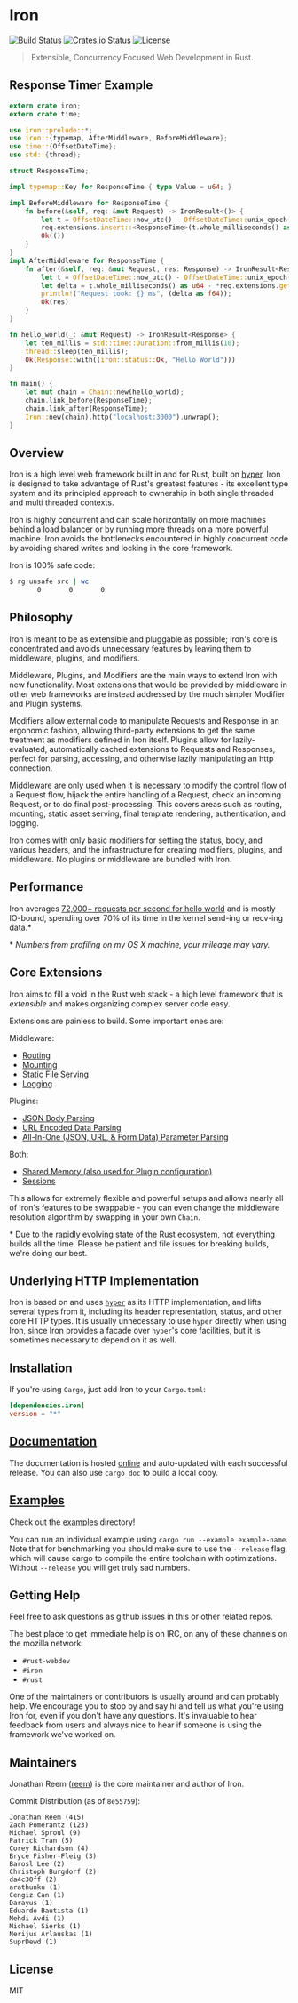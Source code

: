 Iron
====

[![Build Status](https://secure.travis-ci.org/iron/iron.svg?branch=master)](https://travis-ci.org/iron/iron)
[![Crates.io Status](http://meritbadge.herokuapp.com/iron)](https://crates.io/crates/iron)
[![License](https://img.shields.io/badge/license-MIT-blue.svg)](https://raw.githubusercontent.com/iron/iron/master/LICENSE)

> Extensible, Concurrency Focused Web Development in Rust.

## Response Timer Example

```rust
extern crate iron;
extern crate time;

use iron::prelude::*;
use iron::{typemap, AfterMiddleware, BeforeMiddleware};
use time::{OffsetDateTime};
use std::{thread};

struct ResponseTime;

impl typemap::Key for ResponseTime { type Value = u64; }

impl BeforeMiddleware for ResponseTime {
    fn before(&self, req: &mut Request) -> IronResult<()> {
        let t = OffsetDateTime::now_utc() - OffsetDateTime::unix_epoch();
        req.extensions.insert::<ResponseTime>(t.whole_milliseconds() as u64);
        Ok(())
    }
}
impl AfterMiddleware for ResponseTime {
    fn after(&self, req: &mut Request, res: Response) -> IronResult<Response> {
        let t = OffsetDateTime::now_utc() - OffsetDateTime::unix_epoch();
        let delta = t.whole_milliseconds() as u64 - *req.extensions.get::<ResponseTime>().unwrap();
        println!("Request took: {} ms", (delta as f64));
        Ok(res)
    }
}

fn hello_world(_: &mut Request) -> IronResult<Response> {
    let ten_millis = std::time::Duration::from_millis(10);
    thread::sleep(ten_millis);
    Ok(Response::with((iron::status::Ok, "Hello World")))
}

fn main() {
    let mut chain = Chain::new(hello_world);
    chain.link_before(ResponseTime);
    chain.link_after(ResponseTime);
    Iron::new(chain).http("localhost:3000").unwrap();
}
```

## Overview

Iron is a high level web framework built in and for Rust, built on
[hyper](https://github.com/hyperium/hyper). Iron is designed to take advantage
of Rust's greatest features - its excellent type system and its principled
approach to ownership in both single threaded and multi threaded contexts.

Iron is highly concurrent and can scale horizontally on more machines behind a
load balancer or by running more threads on a more powerful machine. Iron
avoids the bottlenecks encountered in highly concurrent code by avoiding shared
writes and locking in the core framework.

Iron is 100% safe code:

```sh
$ rg unsafe src | wc
       0       0       0
```

## Philosophy

Iron is meant to be as extensible and pluggable as possible; Iron's core is
concentrated and avoids unnecessary features by leaving them to middleware,
plugins, and modifiers.

Middleware, Plugins, and Modifiers are the main ways to extend Iron with new
functionality. Most extensions that would be provided by middleware in other
web frameworks are instead addressed by the much simpler Modifier and Plugin
systems.

Modifiers allow external code to manipulate Requests and Response in an ergonomic
fashion, allowing third-party extensions to get the same treatment as modifiers
defined in Iron itself. Plugins allow for lazily-evaluated, automatically cached
extensions to Requests and Responses, perfect for parsing, accessing, and
otherwise lazily manipulating an http connection.

Middleware are only used when it is necessary to modify the control flow of a
Request flow, hijack the entire handling of a Request, check an incoming
Request, or to do final post-processing. This covers areas such as routing,
mounting, static asset serving, final template rendering, authentication, and
logging.

Iron comes with only basic modifiers for setting the status, body, and various
headers, and the infrastructure for creating modifiers, plugins, and
middleware. No plugins or middleware are bundled with Iron.

## Performance

Iron averages [72,000+ requests per second for hello world](https://github.com/iron/iron/wiki/How-to-Benchmark-hello.rs-Example)
and is mostly IO-bound, spending over 70% of its time in the kernel send-ing or
recv-ing data.\*

\* *Numbers from profiling on my OS X machine, your mileage may vary.*

## Core Extensions

Iron aims to fill a void in the Rust web stack - a high level framework that is
*extensible* and makes organizing complex server code easy.

Extensions are painless to build. Some important ones are:

Middleware:
- [Routing](https://github.com/iron/router)
- [Mounting](https://github.com/iron/mount)
- [Static File Serving](https://github.com/iron/staticfile)
- [Logging](https://github.com/iron/logger)

Plugins:
- [JSON Body Parsing](https://github.com/iron/body-parser)
- [URL Encoded Data Parsing](https://github.com/iron/urlencoded)
- [All-In-One (JSON, URL, & Form Data) Parameter Parsing](https://github.com/iron/params)

Both:
- [Shared Memory (also used for Plugin configuration)](https://github.com/iron/persistent)
- [Sessions](https://github.com/iron/iron-sessionstorage)

This allows for extremely flexible and powerful setups and allows nearly all
of Iron's features to be swappable - you can even change the middleware
resolution algorithm by swapping in your own `Chain`.

\* Due to the rapidly evolving state of the Rust ecosystem, not everything
builds all the time. Please be patient and file issues for breaking builds,
we're doing our best.

## Underlying HTTP Implementation

Iron is based on and uses [`hyper`](https://github.com/hyperium/hyper) as its
HTTP implementation, and lifts several types from it, including its header
representation, status, and other core HTTP types. It is usually unnecessary to
use `hyper` directly when using Iron, since Iron provides a facade over
`hyper`'s core facilities, but it is sometimes necessary to depend on it as
well.

<!--
FIXME: expand on when it is necessary to user hyper for serving,
e.g. when doing HTTPS.
-->

## Installation

If you're using `Cargo`, just add Iron to your `Cargo.toml`:

```toml
[dependencies.iron]
version = "*"
```

## [Documentation](http://ironframework.io/doc/iron)

The documentation is hosted [online](http://ironframework.io/doc/iron) and
auto-updated with each successful release. You can also use `cargo doc` to
build a local copy.

## [Examples](/examples)

Check out the [examples](/examples) directory!

You can run an individual example using `cargo run --example example-name`.
Note that for benchmarking you should make sure to use the `--release` flag,
which will cause cargo to compile the entire toolchain with optimizations.
Without `--release` you will get truly sad numbers.

## Getting Help

Feel free to ask questions as github issues in this or other related repos.

The best place to get immediate help is on IRC, on any of these channels on the
mozilla network:

- `#rust-webdev`
- `#iron`
- `#rust`

One of the maintainers or contributors is usually around and can probably help.
We encourage you to stop by and say hi and tell us what you're using Iron for,
even if you don't have any questions. It's invaluable to hear feedback from users
and always nice to hear if someone is using the framework we've worked on.

## Maintainers

Jonathan Reem ([reem](https://github.com/reem)) is the core maintainer and
author of Iron.

Commit Distribution (as of `8e55759`):

```
Jonathan Reem (415)
Zach Pomerantz (123)
Michael Sproul (9)
Patrick Tran (5)
Corey Richardson (4)
Bryce Fisher-Fleig (3)
Barosl Lee (2)
Christoph Burgdorf (2)
da4c30ff (2)
arathunku (1)
Cengiz Can (1)
Darayus (1)
Eduardo Bautista (1)
Mehdi Avdi (1)
Michael Sierks (1)
Nerijus Arlauskas (1)
SuprDewd (1)
```

## License

MIT

